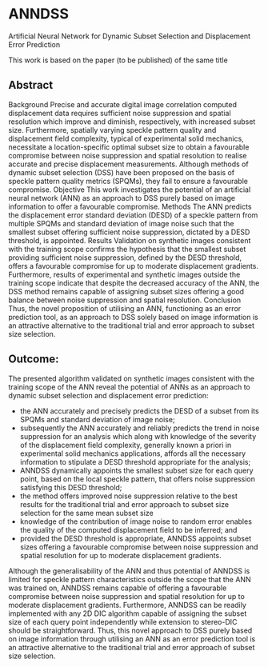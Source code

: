 # ANNDSS
Artificial Neural Network for Dynamic Subset Selection and Displacement Error Prediction

This work is based on the paper (to be published) of the same title

## Abstract
Background Precise and accurate digital image correlation computed displacement data requires sufficient noise suppression and spatial resolution which improve and diminish, respectively, with increased subset size. Furthermore, spatially varying speckle pattern quality and displacement field complexity, typical of experimental solid mechanics, necessitate a location-specific optimal subset size to obtain a favourable compromise between noise suppression and spatial resolution to realise accurate and precise displacement measurements. Although methods of dynamic subset selection (DSS) have been proposed on the basis of speckle pattern quality metrics (SPQMs), they fail to ensure a favourable compromise.
Objective This work investigates the potential of an artificial neural network (ANN) as an approach to DSS purely based on image information to offer a favourable compromise.
Methods The ANN predicts the displacement error standard deviation (DESD) of a speckle pattern from multiple SPQMs and standard deviation of image noise such that the smallest subset offering sufficient noise suppression, dictated by a DESD threshold, is appointed.
Results Validation on synthetic images consistent with the training scope confirms the hypothesis that the smallest subset providing sufficient noise suppression, defined by the DESD threshold, offers a favourable compromise for up to moderate displacement gradients. Furthermore, results of experimental and synthetic images outside the training scope indicate that despite the decreased accuracy of the ANN, the DSS method remains capable of assigning subset sizes offering a good balance between noise suppression and spatial resolution. 
Conclusion Thus, the novel proposition of utilising an ANN, functioning as an error prediction tool, as an approach to DSS solely based on image information is an attractive alternative to the traditional trial and error approach to subset size selection. 

## Outcome:
The presented algorithm validated on synthetic images consistent with the training scope of the ANN reveal the potential of ANNs as an approach to dynamic subset selection and displacement error prediction:
- the ANN accurately and precisely predicts the DESD of a subset from its SPQMs and standard deviation of image noise; 
- subsequently the ANN accurately and reliably predicts the trend in noise suppression for an analysis which along with knowledge of the severity of the displacement field complexity, generally known a priori in experimental solid mechanics applications, affords all the necessary information to stipulate a DESD threshold appropriate for the analysis; 
- ANNDSS dynamically appoints the smallest subset size for each query point, based on the local speckle pattern, that offers noise suppression satisfying this DESD threshold; 
- the method offers improved noise suppression relative to the best results for the traditional trial and error approach to subset size selection for the same mean subset size
-  knowledge of the contribution of image noise to random error enables the quality of the computed displacement field to be inferred; and 
- provided the DESD threshold is appropriate, ANNDSS appoints subset sizes offering a favourable compromise between noise suppression and spatial resolution for up to moderate displacement gradients. 

Although the generalisability of the ANN and thus potential of ANNDSS is limited for speckle pattern characteristics outside the scope that the ANN was trained on, ANNDSS remains capable of offering a favourable compromise between noise suppression and spatial resolution for up to moderate displacement gradients. Furthermore, ANNDSS can be readily implemented with any 2D DIC algorithm capable of assigning the subset size of each query point independently while extension to stereo-DIC should be straightforward.
Thus, this novel approach to DSS purely based on image information through utilising an ANN as an error prediction tool is an attractive alternative to the traditional trial and error approach of subset size selection.